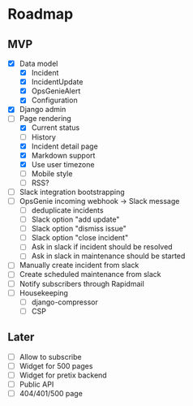 # Roadmap

## MVP

- [x] Data model
  - [x] Incident
  - [x] IncidentUpdate
  - [x] OpsGenieAlert
  - [x] Configuration
- [x] Django admin
- [ ] Page rendering
  - [x] Current status
  - [ ] History
  - [x] Incident detail page
  - [x] Markdown support
  - [x] Use user timezone
  - [ ] Mobile style
  - [ ] RSS?
- [ ] Slack integration bootstrapping
- [ ] OpsGenie incoming webhook → Slack message
  - [ ] deduplicate incidents
  - [ ] Slack option "add update"
  - [ ] Slack option "dismiss issue"
  - [ ] Slack option "close incident"
  - [ ] Ask in slack if incident should be resolved
  - [ ] Ask in slack in maintenance should be started
- [ ] Manually create incident from slack
- [ ] Create scheduled maintenance from slack
- [ ] Notify subscribers through Rapidmail
- [ ] Housekeeping
  - [ ] django-compressor
  - [ ] CSP

## Later

- [ ] Allow to subscribe
- [ ] Widget for 500 pages
- [ ] Widget for pretix backend
- [ ] Public API
- [ ] 404/401/500 page
